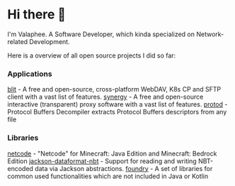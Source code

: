 # Hi there 👋

I'm Valaphee. A Software Developer, which kinda specialized on Network-related Development.

Here is a overview of all open source projects I did so far:

### Applications
[blit](https://github.com/valaphee/blit) - A free and open-source, cross-platform WebDAV, K8s CP and SFTP client with a vast list of features.
[synergy](https://github.com/valaphee/synergy) - A free and open-source interactive (transparent) proxy software with a vast list of features.
[protod](https://github.com/valaphee/protod) - Protocol Buffers Decompiler extracts Protocol Buffers descriptors from any file

### Libraries
[netcode](https://github.com/valaphee/netcode) - "Netcode" for Minecraft: Java Edition and Minecraft: Bedrock Edition
[jackson-dataformat-nbt](https://github.com/valaphee/jackson-dataformat-nbt) - Support for reading and writing NBT-encoded data via Jackson abstractions.
[foundry](https://github.com/valaphee/foundry) - A set of libraries for common used functionalities which are not included in Java or Kotlin
